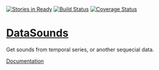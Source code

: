 [![Stories in Ready](https://badge.waffle.io/datasounds/datasounds.png)](http://waffle.io/datasounds/datasounds) [![Build Status](https://travis-ci.org/DataSounds/DataSounds.png)](https://travis-ci.org/DataSounds/DataSounds) [![Coverage Status](https://coveralls.io/repos/DataSounds/DataSounds/badge.png?branch=master)](https://coveralls.io/r/DataSounds/DataSounds?branch=master)

[DataSounds](http://www.datasounds.org)
==========

Get sounds from temporal series, or another sequecial data.

[Documentation](https://datasounds.readthedocs.org/)
